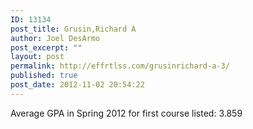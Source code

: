 ```yaml
---
ID: 13134
post_title: Grusin,Richard A
author: Joel DesArmo
post_excerpt: ""
layout: post
permalink: http://effrtlss.com/grusinrichard-a-3/
published: true
post_date: 2012-11-02 20:54:22
---
```

<p>Average GPA in Spring 2012 for first course listed: 3.859</p>